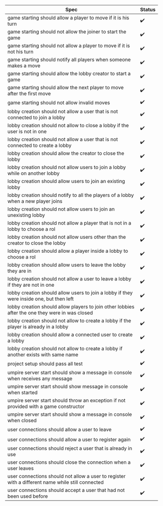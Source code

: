 |Spec|Status|
|----|------|
| game starting should allow a player to move if it is his turn | :heavy_check_mark: |
| game starting should not allow the joiner to start the game | :heavy_check_mark: |
| game starting should not allow a player to move if it is not his turn | :heavy_check_mark: |
| game starting should notify all players when someone makes a move | :heavy_check_mark: |
| game starting should allow the lobby creator to start a game | :heavy_check_mark: |
| game starting should allow the next player to move after the first move | :heavy_check_mark: |
| game starting should not allow invalid moves | :heavy_check_mark: |
| lobby creation should not allow a user that is not connected to join a lobby | :heavy_check_mark: |
| lobby creation should not allow to close a lobby if the user is not in one | :heavy_check_mark: |
| lobby creation should not allow a user that is not connected to create a lobby | :heavy_check_mark: |
| lobby creation should allow the creator to close the lobby | :heavy_check_mark: |
| lobby creation should not allow users to join a lobby while on another lobby | :heavy_check_mark: |
| lobby creation should allow users to join an existing lobby | :heavy_check_mark: |
| lobby creation should notify to all the players of a lobby when a new player joins | :heavy_check_mark: |
| lobby creation should not allow users to join an unexisting lobby | :heavy_check_mark: |
| lobby creation should not allow a player that is not in a lobby to choose a rol | :heavy_check_mark: |
| lobby creation should not allow users other than the creator to close the lobby | :heavy_check_mark: |
| lobby creation should allow a player inside a lobby to choose a rol | :heavy_check_mark: |
| lobby creation should allow users to leave the lobby they are in | :heavy_check_mark: |
| lobby creation should not allow a user to leave a lobby if they are not in one | :heavy_check_mark: |
| lobby creation should allow users to join a lobby if they were inside one, but then left | :heavy_check_mark: |
| lobby creation should allow players to join other lobbies after the one they were in was closed | :heavy_check_mark: |
| lobby creation should not allow to create a lobby if the player is already in a lobby | :heavy_check_mark: |
| lobby creation should allow a connected user to create a lobby | :heavy_check_mark: |
| lobby creation should not allow to create a lobby if another exists with same name | :heavy_check_mark: |
| project setup should pass all test | :heavy_check_mark: |
| umpire server start should show a message in console when receives any message | :heavy_check_mark: |
| umpire server start should show message in console when started | :heavy_check_mark: |
| umpire server start should throw an exception if not provided with a game constructor | :heavy_check_mark: |
| umpire server start should show a message in console when closed | :heavy_check_mark: |
| user connections should allow a user to leave | :heavy_check_mark: |
| user connections should allow a user to register again | :heavy_check_mark: |
| user connections should reject a user that is already in use | :heavy_check_mark: |
| user connections should close the connection when a user leaves | :heavy_check_mark: |
| user connections should not allow a user to register with a different name while still connected | :heavy_check_mark: |
| user connections should accept a user that had not been used before | :heavy_check_mark: |
